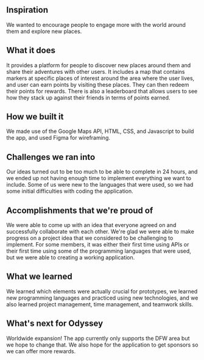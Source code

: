 ## Inspiration
We wanted to encourage people to engage more with the world around them and explore new places.

## What it does
It provides a platform for people to discover new places around them and share their adventures with other users. It includes a map that contains markers at specific places of interest around the area where the user lives, and user can earn points by visiting these places. They can then redeem their points for rewards. There is also a leaderboard that allows users to see how they stack up against their friends in terms of points earned.

## How we built it
We made use of the Google Maps API, HTML, CSS, and Javascript to build the app, and used Figma for wireframing.

## Challenges we ran into
Our ideas turned out to be too much to be able to complete in 24 hours, and we ended up not having enough time to implement everything we want to include. Some of us were new to the languages that were used, so we had some initial difficulties with coding the application.

## Accomplishments that we're proud of
We were able to come up with an idea that everyone agreed on and successfully collaborate with each other. We're glad we were able to make progress on a project idea that we considered to be challenging to implement. For some members, it was either their first time using APIs or their first time using some of the programming languages that were used, but we were able to creating a working application.

## What we learned
We learned which elements were actually crucial for prototypes, we learned new programming languages and practiced using new technologies, and we also learned project management, time management, and teamwork skills.

## What's next for Odyssey
Worldwide expansion! The app currently only supports the DFW area but we hope to change that. We also hope for the application to get sponsors so we can offer more rewards.
